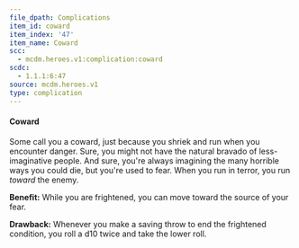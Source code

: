 ```yaml
---
file_dpath: Complications
item_id: coward
item_index: '47'
item_name: Coward
scc:
  - mcdm.heroes.v1:complication:coward
scdc:
  - 1.1.1:6:47
source: mcdm.heroes.v1
type: complication
---
```


#### Coward

Some call you a coward, just because you shriek and run when you encounter danger. Sure, you might not have the natural bravado of less-imaginative people. And sure, you're always imagining the many horrible ways you could die, but you're used to fear. When you run in terror, you run *toward* the enemy.

**Benefit:** While you are frightened, you can move toward the source of your fear.

**Drawback:** Whenever you make a saving throw to end the frightened condition, you roll a d10 twice and take the lower roll.

